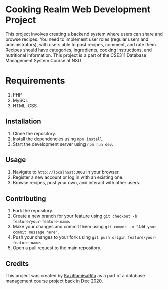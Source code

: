 # Cooking Realm Web Development Project

This project involves creating a backend system where users can share and browse recipes. You need to implement user roles (regular users and administrators), with users able to post recipes, comment, and rate them. Recipes should have categories, ingredients, cooking instructions, and nutritional information.
This project is a part of the CSE311 Database Management System Course at NSU

# Requirements 

1. PHP
2. MySQL
3. HTML, CSS

## Installation
1. Clone the repository.
2. Install the dependencies using `npm install`.
3. Start the development server using `npm run dev`.

## Usage

1. Navigate to `http://localhost:3000` in your browser.
2. Register a new account or log in with an existing one.
3. Browse recipes, post your own, and interact with other users.

## Contributing

1. Fork the repository.
2. Create a new branch for your feature using `git checkout -b feature/your-feature-name`.
3. Make your changes and commit them using `git commit -m "Add your commit message here"`.
4. Push your changes to your fork using `git push origin feature/your-feature-name`.
5. Open a pull request to the main repository.

## Credits

This project was created by [KaziRamisaRifa](https://github.com/kaziramisarifa) as a part of a database management course project back in Dec 2020.
